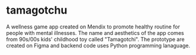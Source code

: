 # tamagotchu
A wellness game app created on Mendix to promote healthy routine for people with mental illnesses. The name and aesthetics of the app comes from 90s/00s kids' childhood toy called "Tamagotchi".
The prototype are created on Figma and backend code uses Python programming lanaguage. 
